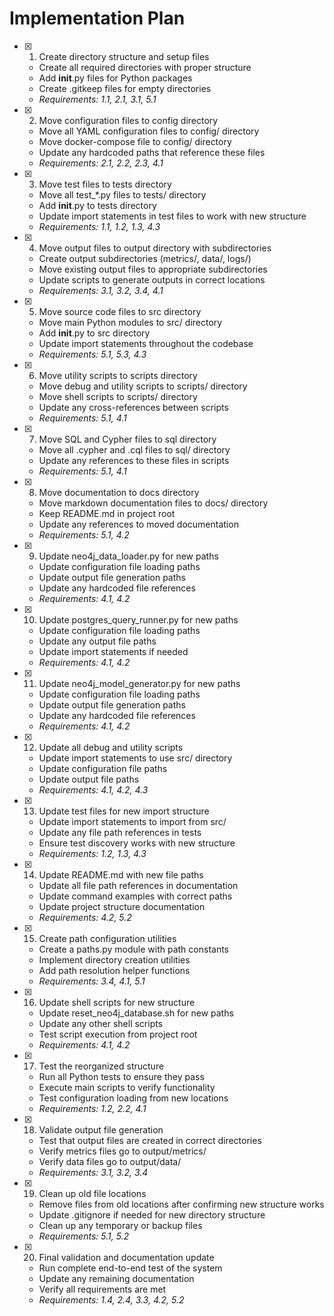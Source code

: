 # Implementation Plan

- [x] 1. Create directory structure and setup files
  - Create all required directories with proper structure
  - Add __init__.py files for Python packages
  - Create .gitkeep files for empty directories
  - _Requirements: 1.1, 2.1, 3.1, 5.1_

- [x] 2. Move configuration files to config directory
  - Move all YAML configuration files to config/ directory
  - Move docker-compose file to config/ directory
  - Update any hardcoded paths that reference these files
  - _Requirements: 2.1, 2.2, 2.3, 4.1_

- [x] 3. Move test files to tests directory
  - Move all test_*.py files to tests/ directory
  - Add __init__.py to tests directory
  - Update import statements in test files to work with new structure
  - _Requirements: 1.1, 1.2, 1.3, 4.3_

- [x] 4. Move output files to output directory with subdirectories
  - Create output subdirectories (metrics/, data/, logs/)
  - Move existing output files to appropriate subdirectories
  - Update scripts to generate outputs in correct locations
  - _Requirements: 3.1, 3.2, 3.4, 4.1_

- [x] 5. Move source code files to src directory
  - Move main Python modules to src/ directory
  - Add __init__.py to src directory
  - Update import statements throughout the codebase
  - _Requirements: 5.1, 5.3, 4.3_

- [x] 6. Move utility scripts to scripts directory
  - Move debug and utility scripts to scripts/ directory
  - Move shell scripts to scripts/ directory
  - Update any cross-references between scripts
  - _Requirements: 5.1, 4.1_

- [x] 7. Move SQL and Cypher files to sql directory
  - Move all .cypher and .cql files to sql/ directory
  - Update any references to these files in scripts
  - _Requirements: 5.1, 4.1_

- [x] 8. Move documentation to docs directory
  - Move markdown documentation files to docs/ directory
  - Keep README.md in project root
  - Update any references to moved documentation
  - _Requirements: 5.1, 4.2_

- [x] 9. Update neo4j_data_loader.py for new paths
  - Update configuration file loading paths
  - Update output file generation paths
  - Update any hardcoded file references
  - _Requirements: 4.1, 4.2_

- [x] 10. Update postgres_query_runner.py for new paths
  - Update configuration file loading paths
  - Update any output file paths
  - Update import statements if needed
  - _Requirements: 4.1, 4.2_

- [x] 11. Update neo4j_model_generator.py for new paths
  - Update configuration file loading paths
  - Update output file generation paths
  - Update any hardcoded file references
  - _Requirements: 4.1, 4.2_

- [x] 12. Update all debug and utility scripts
  - Update import statements to use src/ directory
  - Update configuration file paths
  - Update output file paths
  - _Requirements: 4.1, 4.2, 4.3_

- [x] 13. Update test files for new import structure
  - Update import statements to import from src/
  - Update any file path references in tests
  - Ensure test discovery works with new structure
  - _Requirements: 1.2, 1.3, 4.3_

- [x] 14. Update README.md with new file paths
  - Update all file path references in documentation
  - Update command examples with correct paths
  - Update project structure documentation
  - _Requirements: 4.2, 5.2_

- [x] 15. Create path configuration utilities
  - Create a paths.py module with path constants
  - Implement directory creation utilities
  - Add path resolution helper functions
  - _Requirements: 3.4, 4.1, 5.1_

- [x] 16. Update shell scripts for new structure
  - Update reset_neo4j_database.sh for new paths
  - Update any other shell scripts
  - Test script execution from project root
  - _Requirements: 4.1, 4.2_

- [x] 17. Test the reorganized structure
  - Run all Python tests to ensure they pass
  - Execute main scripts to verify functionality
  - Test configuration loading from new locations
  - _Requirements: 1.2, 2.2, 4.1_

- [x] 18. Validate output file generation
  - Test that output files are created in correct directories
  - Verify metrics files go to output/metrics/
  - Verify data files go to output/data/
  - _Requirements: 3.1, 3.2, 3.4_

- [x] 19. Clean up old file locations
  - Remove files from old locations after confirming new structure works
  - Update .gitignore if needed for new directory structure
  - Clean up any temporary or backup files
  - _Requirements: 5.1, 5.2_

- [x] 20. Final validation and documentation update
  - Run complete end-to-end test of the system
  - Update any remaining documentation
  - Verify all requirements are met
  - _Requirements: 1.4, 2.4, 3.3, 4.2, 5.2_